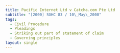 ```yaml
---
title: Pacific Internet Ltd v Catcha.com Pte Ltd
subtitle: "[2000] SGHC 83 / 10\_May\_2000"
tags:
  - Civil Procedure
  - Pleadings
  - Striking out part of statement of claim
  - Governing principles
layout: single
---
```


